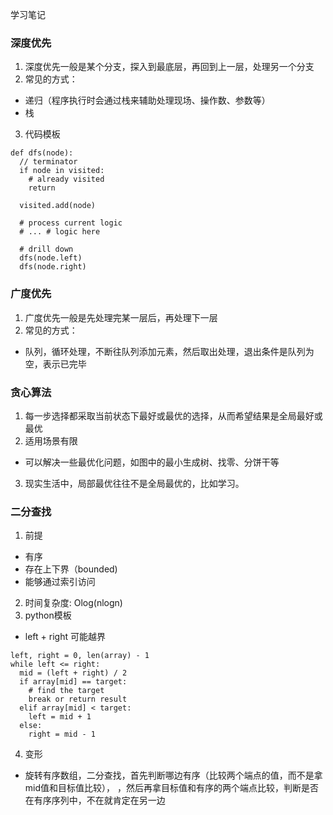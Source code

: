 学习笔记

### 深度优先
1. 深度优先一般是某个分支，探入到最底层，再回到上一层，处理另一个分支
2. 常见的方式：
  - 递归（程序执行时会通过栈来辅助处理现场、操作数、参数等）
  - 栈
3. 代码模板
```
def dfs(node):
  // terminator
  if node in visited:
    # already visited
    return
  
  visited.add(node)

  # process current logic
  # ... # logic here
  
  # drill down
  dfs(node.left)
  dfs(node.right)
```

### 广度优先
1. 广度优先一般是先处理完某一层后，再处理下一层
2. 常见的方式：
  - 队列，循环处理，不断往队列添加元素，然后取出处理，退出条件是队列为空，表示已完毕

### 贪心算法
1. 每一步选择都采取当前状态下最好或最优的选择，从而希望结果是全局最好或最优
2. 适用场景有限
  - 可以解决一些最优化问题，如图中的最小生成树、找零、分饼干等
3. 现实生活中，局部最优往往不是全局最优的，比如学习。

### 二分查找
1. 前提
  - 有序
  - 存在上下界（bounded)
  - 能够通过索引访问
2. 时间复杂度: Olog(nlogn)
3. python模板
  - left + right 可能越界
```
left, right = 0, len(array) - 1
while left <= right:
  mid = (left + right) / 2
  if array[mid] == target:
    # find the target
    break or return result
  elif array[mid] < target:
    left = mid + 1
  else:
    right = mid - 1
```
4. 变形
  - 旋转有序数组，二分查找，首先判断哪边有序（比较两个端点的值，而不是拿mid值和目标值比较），
  ，然后再拿目标值和有序的两个端点比较，判断是否在有序序列中，不在就肯定在另一边
  